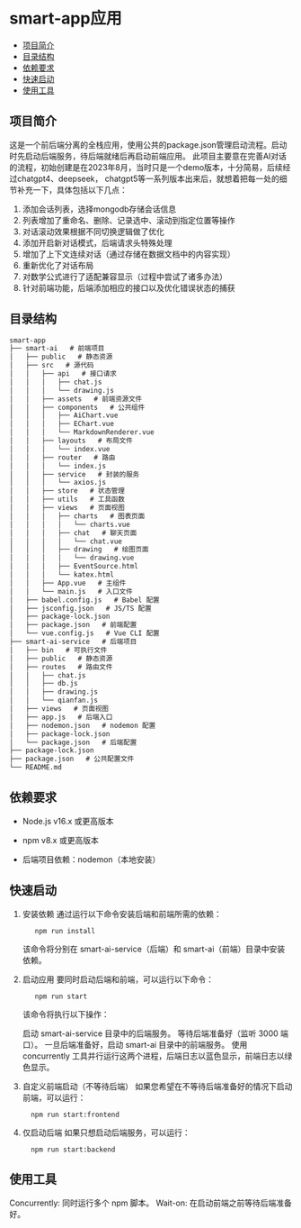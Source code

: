 # smart-app应用

  - [项目简介](#项目简介)
  - [目录结构](#目录结构)
  - [依赖要求](#依赖要求)
  - [快速启动](#快速启动)
  - [使用工具](#使用工具)

## 项目简介

这是一个前后端分离的全栈应用，使用公共的package.json管理启动流程。启动时先启动后端服务，待后端就绪后再启动前端应用。
此项目主要意在完善AI对话的流程，初始创建是在2023年8月，当时只是一个demo版本，十分简易，后续经过chatgpt4、deepseek，
chatgpt5等一系列版本出来后，就想着把每一处的细节补充一下，具体包括以下几点：

1. 添加会话列表，选择mongodb存储会话信息
2. 列表增加了重命名、删除、记录选中、滚动到指定位置等操作
3. 对话滚动效果根据不同切换逻辑做了优化
4. 添加开启新对话模式，后端请求头特殊处理
5. 增加了上下文连续对话（通过存储在数据文档中的内容实现）
6. 重新优化了对话布局
7. 对数学公式进行了适配兼容显示（过程中尝试了诸多办法）
8. 针对前端功能，后端添加相应的接口以及优化错误状态的捕获

## 目录结构

```markdown
smart-app
├── smart-ai   # 前端项目
│   ├── public   # 静态资源
│   ├── src   # 源代码
│   │   ├── api   # 接口请求
│   │   │   ├── chat.js
│   │   │   └── drawing.js
│   │   ├── assets   # 前端资源文件
│   │   ├── components   # 公共组件
│   │   │   ├── AiChart.vue
│   │   │   ├── EChart.vue
│   │   │   └── MarkdownRenderer.vue
│   │   ├── layouts   # 布局文件
│   │   │   └── index.vue
│   │   ├── router   # 路由
│   │   │   └── index.js
│   │   ├── service   # 封装的服务
│   │   │   └── axios.js
│   │   ├── store   # 状态管理
│   │   ├── utils   # 工具函数
│   │   ├── views   # 页面视图
│   │   │   ├── charts   # 图表页面
│   │   │   │   └── charts.vue
│   │   │   ├── chat   # 聊天页面
│   │   │   │   └── chat.vue
│   │   │   ├── drawing   # 绘图页面
│   │   │   │   └── drawing.vue
│   │   │   ├── EventSource.html
│   │   │   └── katex.html
│   │   ├── App.vue   # 主组件
│   │   └── main.js   # 入口文件
│   ├── babel.config.js   # Babel 配置
│   ├── jsconfig.json   # JS/TS 配置
│   ├── package-lock.json
│   ├── package.json   # 前端配置
│   └── vue.config.js   # Vue CLI 配置
├── smart-ai-service   # 后端项目
│   ├── bin   # 可执行文件
│   ├── public   # 静态资源
│   ├── routes   # 路由文件
│   │   ├── chat.js
│   │   ├── db.js
│   │   ├── drawing.js
│   │   └── qianfan.js
│   ├── views   # 页面视图
│   ├── app.js   # 后端入口
│   ├── nodemon.json   # nodemon 配置
│   ├── package-lock.json
│   └── package.json   # 后端配置
├── package-lock.json
├── package.json   # 公共配置文件
└── README.md
```

## 依赖要求

- Node.js v16.x 或更高版本

- npm v8.x 或更高版本

- 后端项目依赖：nodemon（本地安装）

## 快速启动

1. 安装依赖
   通过运行以下命令安装后端和前端所需的依赖：

   ```
      npm run install
   ```

   该命令将分别在 smart-ai-service（后端）和 smart-ai（前端）目录中安装依赖。

2. 启动应用
   要同时启动后端和前端，可以运行以下命令：

   ```
      npm run start
   ```
   该命令将执行以下操作：

   启动 smart-ai-service 目录中的后端服务。
   等待后端准备好（监听 3000 端口）。
   一旦后端准备好，启动 smart-ai 目录中的前端服务。
   使用 concurrently 工具并行运行这两个进程，后端日志以蓝色显示，前端日志以绿色显示。

3. 自定义前端启动（不等待后端）
   如果您希望在不等待后端准备好的情况下启动前端，可以运行：

   ```
     npm run start:frontend
   ```

4. 仅启动后端
   如果只想启动后端服务，可以运行：

   ```
     npm run start:backend
   ```

## 使用工具

   Concurrently: 同时运行多个 npm 脚本。
   Wait-on: 在启动前端之前等待后端准备好。
